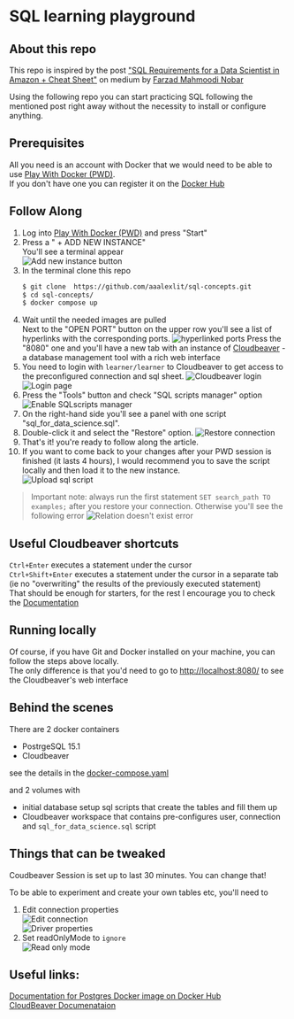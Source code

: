 # SQL learning playground
## About this repo
This repo is inspired by the post ["SQL Requirements for a Data Scientist in Amazon + Cheat Sheet"](https://medium.com/@fmnobar/sql-requirements-for-a-data-scientist-in-amazon-cheat-sheet-b1e24004ede7) on medium by [Farzad Mahmoodi Nobar](https://www.linkedin.com/in/fmnobar/)

Using the following repo you can start practicing SQL following the mentioned post right away without the necessity to install or configure anything.

## Prerequisites

All you need is an account with Docker that we would need to be able to use [Play With Docker (PWD)](https://labs.play-with-docker.com/).  
If you don't have one you can register it on the [Docker Hub](https://hub.docker.com/)

## Follow Along
1. Log into [Play With Docker (PWD)](https://labs.play-with-docker.com/) and press "Start"
1. Press a " + ADD NEW INSTANCE"  
You'll see a terminal appear  
![Add new instance button](https://raw.githubusercontent.com/aaalexlit/sql-concepts/main/images/new_instance.png)
1. In the terminal clone this repo
    ```bash
    $ git clone  https://github.com/aaalexlit/sql-concepts.git
    $ cd sql-concepts/
    $ docker compose up
    ```
1. Wait until the needed images are pulled  
Next to the "OPEN PORT" button on the upper row you'll see a list of hyperlinks with the corresponding ports.
![hyperlinked ports](https://raw.githubusercontent.com/aaalexlit/sql-concepts/main/images/open_gui.png)
Press the "8080" one and you'll have a new tab with an instance of [Cloudbeaver](https://dbeaver.com/docs/cloudbeaver/Build-and-deploy/) - a database management tool with a rich web interface
1. You need to login with `learner/learner` to Cloudbeaver to get access to the preconfigured connection and sql sheet.
![Cloudbeaver login](https://raw.githubusercontent.com/aaalexlit/sql-concepts/main/images/cloudbeaver_login.png)
![Login page](https://raw.githubusercontent.com/aaalexlit/sql-concepts/main/images/login_page.png)
1. Press the "Tools" button and check "SQL scripts manager" option
![Enable SQLscripts manager](https://raw.githubusercontent.com/aaalexlit/sql-concepts/main/images/enable_sql_scripst_manager.png)
1. On the right-hand side you'll see a panel with one script "sql_for_data_science.sql".
1. Double-click it and select the "Restore" option.
![Restore connection](https://raw.githubusercontent.com/aaalexlit/sql-concepts/main/images/restore_connection.png)
1. That's it! you're ready to follow along the article.
1. If you want to come back to your changes after your PWD session is finished (it lasts 4 hours), I would recommend you to save the script locally and then load it to the new instance.  
![Upload sql script](https://raw.githubusercontent.com/aaalexlit/sql-concepts/main/images/upload_sql_script.png)
> Important note: always run the first statement `SET search_path TO examples;` after you restore your connection. Otherwise you'll see the following error
![Relation doesn't exist error](https://raw.githubusercontent.com/aaalexlit/sql-concepts/main/images/relation_doesnt_exist.png)

## Useful Cloudbeaver shortcuts

`Ctrl+Enter` executes a statement under the cursor  
`Ctrl+Shift+Enter` executes a statement under the cursor in a separate tab (ie no "overwriting" the results of the previously executed statement)  
That should be enough for starters, for the rest I encourage you to check the [Documentation](https://dbeaver.com/docs/cloudbeaver/SQL-Editor/)

## Running locally

Of course, if you have Git and Docker installed on your machine, you can follow the steps above locally.  
The only difference is that you'd need to go to [http://localhost:8080/](http://localhost:8080/) to see the Cloudbeaver's web interface

## Behind the scenes
There are 2 docker containers
* PostrgeSQL 15.1
* Cloudbeaver 

see the details in the [docker-compose.yaml](https://github.com/aaalexlit/sql-concepts/blob/main/docker-compose.yaml)

and 2 volumes with
* initial database setup sql scripts that create the tables and fill them up
* Cloudbeaver workspace that contains pre-configures user, connection and `sql_for_data_science.sql` script


## Things that can be tweaked

Coudbeaver Session is set up to last 30 minutes. You can change that!  

To be able to experiment and create your own tables etc, you'll need to 
1. Edit connection properties  
![Edit connection](https://raw.githubusercontent.com/aaalexlit/sql-concepts/main/images/edit_connection.png)  
![Driver properties](https://raw.githubusercontent.com/aaalexlit/sql-concepts/main/images/driver_properties.png)
1. Set readOnlyMode to `ignore`  
![Read only mode](https://raw.githubusercontent.com/aaalexlit/sql-concepts/main/images/read_only_mode.png)

## Useful links:  
[Documentation for Postgres Docker image on Docker Hub](https://hub.docker.com/_/postgres/)  
[CloudBeaver Documenataion](https://dbeaver.com/docs/cloudbeaver/)
